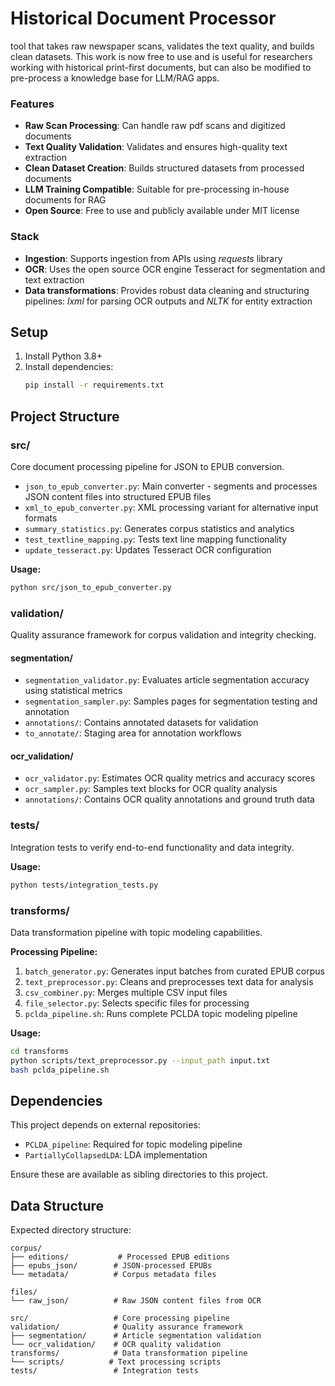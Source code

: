 # Historical Document Processor

tool that takes raw newspaper scans, validates the text quality, and builds clean datasets. This work is now free to use and is useful for researchers working with historical print-first documents, but can also be modified to pre-process a knowledge base for LLM/RAG apps.

### Features

- **Raw Scan Processing**: Can handle raw pdf scans and digitized documents
- **Text Quality Validation**: Validates and ensures high-quality text extraction
- **Clean Dataset Creation**: Builds structured datasets from processed documents
- **LLM Training Compatible**: Suitable for pre-processing in-house documents for RAG
- **Open Source**: Free to use and publicly available under MIT license

### Stack

- **Ingestion**: Supports ingestion from APIs using *requests* library
- **OCR**: Uses the open source OCR engine Tesseract for segmentation and text extraction
- **Data transformations**: Provides robust data cleaning and structuring pipelines: *lxml* for parsing OCR outputs and *NLTK* for entity extraction

## Setup

1. Install Python 3.8+
2. Install dependencies:
   ```bash
   pip install -r requirements.txt
   ```

## Project Structure

### src/

Core document processing pipeline for JSON to EPUB conversion.

* `json_to_epub_converter.py`: Main converter - segments and processes JSON content files into structured EPUB files
* `xml_to_epub_converter.py`: XML processing variant for alternative input formats
* `summary_statistics.py`: Generates corpus statistics and analytics
* `test_textline_mapping.py`: Tests text line mapping functionality
* `update_tesseract.py`: Updates Tesseract OCR configuration

**Usage:**
```bash
python src/json_to_epub_converter.py
```

### validation/

Quality assurance framework for corpus validation and integrity checking.

#### segmentation/
- `segmentation_validator.py`: Evaluates article segmentation accuracy using statistical metrics
- `segmentation_sampler.py`: Samples pages for segmentation testing and annotation
- `annotations/`: Contains annotated datasets for validation
- `to_annotate/`: Staging area for annotation workflows

#### ocr_validation/
- `ocr_validator.py`: Estimates OCR quality metrics and accuracy scores
- `ocr_sampler.py`: Samples text blocks for OCR quality analysis
- `annotations/`: Contains OCR quality annotations and ground truth data

### tests/

Integration tests to verify end-to-end functionality and data integrity.

**Usage:**
```bash
python tests/integration_tests.py
```

### transforms/

Data transformation pipeline with topic modeling capabilities.

**Processing Pipeline:**
1. `batch_generator.py`: Generates input batches from curated EPUB corpus
2. `text_preprocessor.py`: Cleans and preprocesses text data for analysis
3. `csv_combiner.py`: Merges multiple CSV input files
4. `file_selector.py`: Selects specific files for processing
5. `pclda_pipeline.sh`: Runs complete PCLDA topic modeling pipeline

**Usage:**
```bash
cd transforms
python scripts/text_preprocessor.py --input_path input.txt
bash pclda_pipeline.sh
```

## Dependencies

This project depends on external repositories:
- `PCLDA_pipeline`: Required for topic modeling pipeline
- `PartiallyCollapsedLDA`: LDA implementation

Ensure these are available as sibling directories to this project.

## Data Structure

Expected directory structure:
```
corpus/
├── editions/           # Processed EPUB editions
├── epubs_json/        # JSON-processed EPUBs
└── metadata/          # Corpus metadata files

files/
└── raw_json/          # Raw JSON content files from OCR

src/                   # Core processing pipeline
validation/            # Quality assurance framework
├── segmentation/      # Article segmentation validation
└── ocr_validation/    # OCR quality validation
transforms/            # Data transformation pipeline
└── scripts/          # Text processing scripts
tests/                 # Integration tests
```

